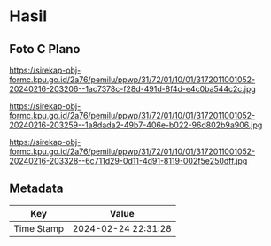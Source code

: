 # Hasil

## Foto C Plano

https://sirekap-obj-formc.kpu.go.id/2a76/pemilu/ppwp/31/72/01/10/01/3172011001052-20240216-203206--1ac7378c-f28d-491d-8f4d-e4c0ba544c2c.jpg

https://sirekap-obj-formc.kpu.go.id/2a76/pemilu/ppwp/31/72/01/10/01/3172011001052-20240216-203259--1a8dada2-49b7-406e-b022-96d802b9a906.jpg

https://sirekap-obj-formc.kpu.go.id/2a76/pemilu/ppwp/31/72/01/10/01/3172011001052-20240216-203328--6c711d29-0d11-4d91-8119-002f5e250dff.jpg


## Metadata

| Key        | Value               |
| ---------- | ------------------- |
| Time Stamp | 2024-02-24 22:31:28 |



